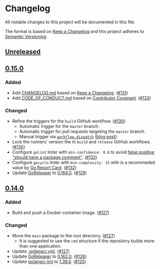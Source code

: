 # Changelog

All notable changes to this project will be documented in this file.

The format is based on [Keep a Changelog](https://keepachangelog.com/en/1.1.0/)
and this project adheres to [Semantic Versioning](https://semver.org/spec/v2.0.0.html).

## [Unreleased](https://github.com/golang-templates/seed/compare/v0.15.0...HEAD)

## [0.15.0](https://github.com/golang-templates/seed/releases/tag/v0.15.0)

### Added 

- Add [CHANGELOG.md](CHANGELOG.md) based on [Keep a Changelog](https://keepachangelog.com/en/1.1.0/). ([#131](https://github.com/golang-templates/seed/pull/131))
- Add [CODE_OF_CONDUCT.md](CODE_OF_CONDUCT.md) based on [Contributor Covenant](https://www.contributor-covenant.org/version/2/0/code_of_conduct/). ([#133](https://github.com/golang-templates/seed/pull/133))

### Changed

- Refine the triggers for the `build` GitHub workflow. ([#130](https://github.com/golang-templates/seed/pull/130))
  - Automatic trigger for the `master` branch.
  - Automatic trigger for pull requests targeting the `master` branch.
  - Manual trigger via [`workflow_dispatch`](https://docs.github.com/en/actions/reference/events-that-trigger-workflows#workflow_dispatch) ([blog post](https://github.blog/changelog/2020-07-06-github-actions-manual-triggers-with-workflow_dispatch/)).
- Lock the runners' version the in `build` and `release` GitHub workflows. ([#130](https://github.com/golang-templates/seed/pull/130))
- Configure `golint` linter with `min-confidence: 0.8` to avoid [false positive "should have a package comment"](https://github.com/golangci/golangci-lint/issues/1556). ([#132](https://github.com/golang-templates/seed/pull/132))
- Configure `gocyclo` linter with `min-complexity: 15` with is a recommeded value by [Go Report Card](https://goreportcard.com/). ([#132](https://github.com/golang-templates/seed/pull/132))
- Update [GoReleaser](https://github.com/goreleaser/goreleaser) to [0.164.0](https://github.com/goreleaser/goreleaser/releases/tag/v0.164.0). ([#129](https://github.com/golang-templates/seed/pull/129))

## [0.14.0](https://github.com/golang-templates/seed/releases/tag/v0.14.0)

### Added

- Build and push a Docker container image. ([#127](https://github.com/golang-templates/seed/pull/127))

### Changed

- Move the `main` package to the root directory. ([#127](https://github.com/golang-templates/seed/pull/127))
  - It is suggested to use the `cmd` structure if the repository builds more than one application.
- Update [.golangci.yml](https://github.com/golang-templates/seed/blob/v0.14.0/.golangci.yml). ([#127](https://github.com/golang-templates/seed/pull/127))
- Update [GoReleaser](https://github.com/goreleaser/goreleaser) to [0.162.0](https://github.com/goreleaser/goreleaser/releases/tag/v0.162.0). ([#126](https://github.com/golang-templates/seed/pull/126))
- Update [golangci-lint](https://github.com/golangci/golangci-lint) to [1.39.0](https://github.com/golangci/golangci-lint/releases/tag/v1.39.0). ([#125](https://github.com/golang-templates/seed/pull/125))
